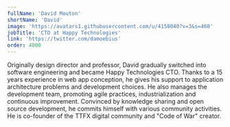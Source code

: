 ```yaml
---
fullName: 'David Mouton'
shortName: 'David'
image: 'https://avatars1.githubusercontent.com/u/4158040?v=3&s=460'
jobTitle: 'CTO at Happy Technologies'
link: 'https://twitter.com/damoebius'
order: 4000
---
```

Originally design director and professor, David gradually switched into software engineering and became Happy Technologies CTO. Thanks to a 15 years experience in web app conception, he gives his support to application architecture problems and development choices. He also manages the development team, promoting agile practices, industrialization and continuous improvement. Convinced by knowledge sharing and open source development, he commits himself with various community activities. He is co-founder of the TTFX digital community and "Code of War" creator.